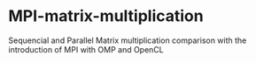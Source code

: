 # MPI-matrix-multiplication


Sequencial and Parallel Matrix multiplication comparison with the introduction of MPI with OMP and OpenCL
